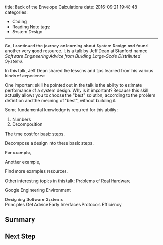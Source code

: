 title: Back of the Envelope Calculations
date: 2016-09-21 19:48:48
categories:
 - Coding
 - Reading Note
tags:
 - System Design
---

So, I continued the journey on learning about System Design and found another very good resource. It is a talk by Jeff Dean at Stanford named *Software Engineering Advice from Building Large-Scale Distributed Systems*.   
  
In this talk, Jeff Dean shared the lessons and tips learned from his various kinds of experience.  
  
One important skill he pointed out in the talk is the ability to estimate performance of a system design. Why is it important? Because this skill actually allows you to choose the "best" solution, according to the problem definition and the meaning of "best", without building it.   
  
Some fundamental knowledge is required for this ability:  
  
1. Numbers
2. Decomposition
  
The time cost for basic steps.  
  
Decompose a design into these basic steps.   
  
For example,   
  
Another example,

Find more examples resources. 
  
Other interesting topics in this talk: 
Problems of Real Hardware  
  
Google Engineering Environment  
  
Designing Software Systems  
  Principles
  Get Advice Early
  Interfaces
  Protocols
  Efficiency
  
## Summary  
  
  
## Next Step  
  
  

